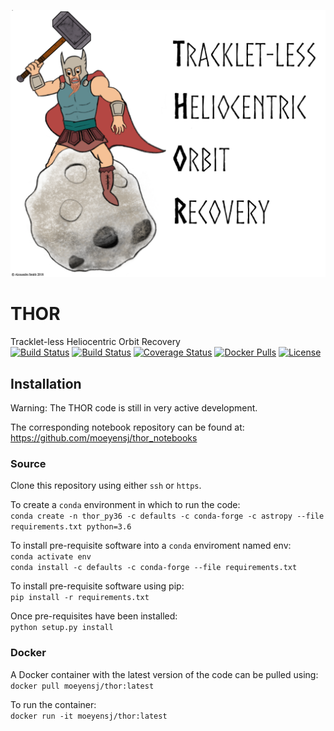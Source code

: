 ![banner](docs/banner.png)
# THOR
Tracklet-less Heliocentric Orbit Recovery  
[![Build Status](https://dev.azure.com/moeyensj/thor/_apis/build/status/moeyensj.thor?branchName=master)](https://dev.azure.com/moeyensj/thor/_build/latest?definitionId=2&branchName=master)
[![Build Status](https://www.travis-ci.com/moeyensj/thor.svg?token=sWjpnqPgpHyuq3j7qPuj&branch=master)](https://www.travis-ci.com/moeyensj/thor)
[![Coverage Status](https://coveralls.io/repos/github/moeyensj/thor/badge.svg?branch=master&t=pdSkQA)](https://coveralls.io/github/moeyensj/thor?branch=master)
[![Docker Pulls](https://img.shields.io/docker/pulls/moeyensj/thor)](https://hub.docker.com/r/moeyensj/thor)
[![License](https://img.shields.io/badge/License-BSD%203--Clause-blue.svg)](https://opensource.org/licenses/BSD-3-Clause)

## Installation

Warning: The THOR code is still in very active development. 

The corresponding notebook repository can be found at: https://github.com/moeyensj/thor_notebooks

### Source
Clone this repository using either `ssh` or `https`.

To create a `conda` environment in which to run the code:  
```conda create -n thor_py36 -c defaults -c conda-forge -c astropy --file requirements.txt python=3.6```

To install pre-requisite software into a `conda` enviroment named env:  
```conda activate env```  
```conda install -c defaults -c conda-forge --file requirements.txt```

To install pre-requisite software using pip:  
```pip install -r requirements.txt```

Once pre-requisites have been installed:  
```python setup.py install```

### Docker

A Docker container with the latest version of the code can be pulled using:  
```docker pull moeyensj/thor:latest```

To run the container:  
```docker run -it moeyensj/thor:latest```

